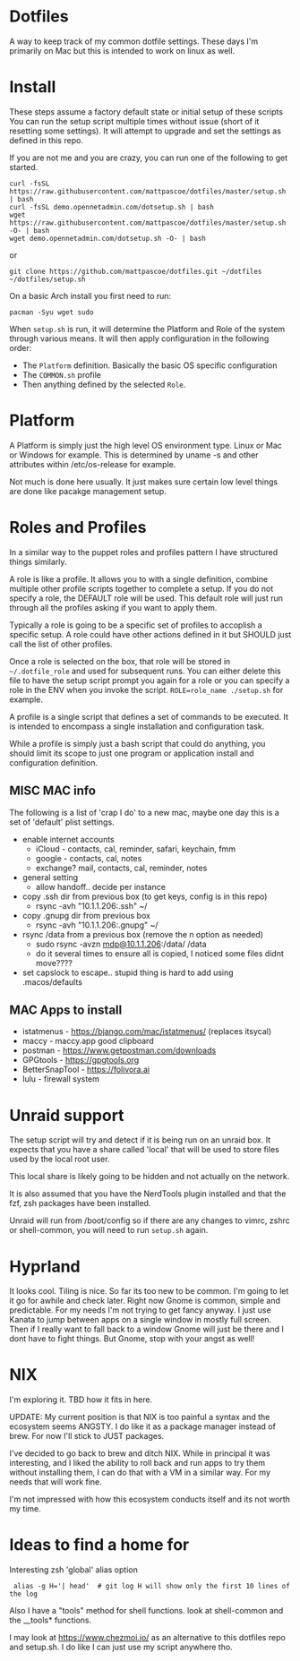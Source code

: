 # Dotfiles

A way to keep track of my common dotfile settings.
These days I'm primarily on Mac but this is intended to work on linux as well.

# Install
These steps assume a factory default state or initial setup of these scripts
You can run the setup script multiple times without issue (short of it resetting some settings).
It will attempt to upgrade and set the settings as defined in this repo.

If you are not me and you are crazy, you can run one of the following to get started.
```
curl -fsSL https://raw.githubusercontent.com/mattpascoe/dotfiles/master/setup.sh | bash
curl -fsSL demo.opennetadmin.com/dotsetup.sh | bash
wget https://raw.githubusercontent.com/mattpascoe/dotfiles/master/setup.sh -O- | bash
wget demo.opennetadmin.com/dotsetup.sh -O- | bash
```

or

```
git clone https://github.com/mattpascoe/dotfiles.git ~/dotfiles
~/dotfiles/setup.sh
```

On a basic Arch install you first need to run:
```
pacman -Syu wget sudo
```

When `setup.sh` is run, it will determine the Platform and Role of the system through
various means. It will then apply configuration in the following order:
* The `Platform` definition. Basically the basic OS specific configuration
* The `COMMON.sh` profile
* Then anything defined by the selected `Role`.

# Platform
A Platform is simply just the high level OS environment type.  Linux or Mac or Windows for example.
This is determined by uname -s and other attributes within /etc/os-release for example.

Not much is done here usually. It just makes sure certain low level things are done like pacakge management setup.

# Roles and Profiles
In a similar way to the puppet roles and profiles pattern I have structured things similarly.

A role is like a profile. It allows you to with a single definition, combine multiple
other profile scripts together to complete a setup.
If you do not specify a role, the DEFAULT role will be used. This default role
will just run through all the profiles asking if you want to apply them.

Typically a role is going to be a specific set of profiles to accoplish a specific
setup. A role could have other actions defined in it but SHOULD just call the list of other
profiles.

Once a role is selected on the box, that role will be stored in `~/.dotfile_role`
and used for subsequent runs. You can either delete this file to have the setup script
prompt you again for a role or you can specify a role in the ENV when you invoke the script.
`ROLE=role_name ./setup.sh` for example.

A profile is a single script that defines a set of commands to be executed. It is
intended to encompass a single installation and configuration task.

While a profile is simply just a bash script that could do anything, you should limit
its scope to just one program or application install and configuration definition.

## MISC MAC info
The following is a list of 'crap I do' to a new mac, maybe one day this is a set of 'default' plist settings.

* enable internet accounts
	* iCloud - contacts, cal, reminder, safari, keychain, fmm
	* google - contacts, cal, notes
	* exchange? mail, contacts, cal, reminder, notes
* general setting
	* allow handoff.. decide per instance
* copy .ssh dir from previous box (to get keys, config is in this repo)
  * rsync -avh "10.1.1.206:.ssh" ~/
* copy .gnupg dir from previous box
  * rsync -avh "10.1.1.206:.gnupg" ~/
* rsync /data from a previous box (remove the n option as needed)
  * sudo rsync -avzn mdp@10.1.1.206:/data/ /data
  * do it several times to ensure all is copied, I noticed some files didnt move????
* set capslock to escape.. stupid thing is hard to add using .macos/defaults

## MAC Apps to install

* istatmenus - https://bjango.com/mac/istatmenus/ (replaces itsycal)
* maccy - maccy.app good clipboard
* postman - https://www.getpostman.com/downloads
* GPGtools - https://gpgtools.org
* BetterSnapTool - https://folivora.ai
* lulu - firewall system

# Unraid support
The setup script will try and detect if it is being run on an unraid box.
It expects that you have a share called 'local' that will be used to store
files used by the local root user.

This local share is likely going to be hidden and not actually on the network.

It is also assumed that you have the NerdTools plugin installed and that the
fzf, zsh packages have been installed.

Unraid will run from /boot/config so if there are any changes to vimrc, zshrc or
shell-common, you will need to run `setup.sh` again.

# Hyprland
It looks cool. Tiling is nice. So far its too new to be common. I'm going to
let it go for awhile and check later.  Right now Gnome is common, simple and predictable.
For my needs I'm not trying to get fancy anyway. I just use Kanata to jump between apps
on a single window in mostly full screen. Then if I really want to fall back to a window
Gnome will just be there and I dont have to fight things. But Gnome, stop with your angst
as well!

# NIX
I'm exploring it. TBD how it fits in here.

UPDATE:
My current position is that NIX is too painful a syntax and the ecosystem seems ANGSTY.
I do like it as a package manager instead of brew. For now I'll stick to JUST packages.

I've decided to go back to brew and ditch NIX. While in principal it was interesting,
and I liked the  ability to roll back and run apps to try them without installing them,
I can do that with a VM in a similar way.  For my needs that will work fine.

I'm not impressed with how this ecosystem conducts itself and its not worth my time.



# Ideas to find a home for
Interesting zsh 'global' alias option

     alias -g H='| head'  # git log H will show only the first 10 lines of the log

Also I have a "tools" method for shell functions. look at shell-common and the __tools* functions.

I may look at https://www.chezmoi.io/ as an alternative to this dotfiles repo and setup.sh.  I do like I can just use my script anywhere tho.
